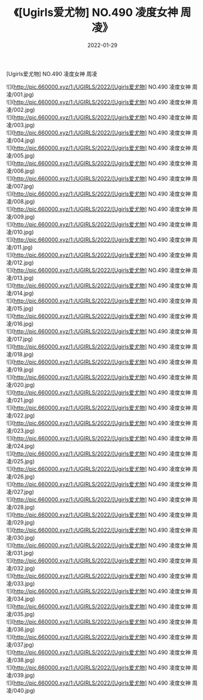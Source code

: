 ﻿---
layout: post
title:  《[Ugirls爱尤物] NO.490 凌度女神 周凌》
date:   2022-01-29
img: http://pic.660000.xyz/1:/UGIRLS/2022/[Ugirls爱尤物] NO.490 凌度女神 周凌/000.jpg
categories: [美女, 清纯, 唯美]
---

[Ugirls爱尤物] NO.490 凌度女神 周凌

 ![](http://pic.660000.xyz/1:/UGIRLS/2022/[Ugirls爱尤物] NO.490 凌度女神 周凌/001.jpg) <br>![](http://pic.660000.xyz/1:/UGIRLS/2022/[Ugirls爱尤物] NO.490 凌度女神 周凌/002.jpg) <br>![](http://pic.660000.xyz/1:/UGIRLS/2022/[Ugirls爱尤物] NO.490 凌度女神 周凌/003.jpg) <br>![](http://pic.660000.xyz/1:/UGIRLS/2022/[Ugirls爱尤物] NO.490 凌度女神 周凌/004.jpg) <br>![](http://pic.660000.xyz/1:/UGIRLS/2022/[Ugirls爱尤物] NO.490 凌度女神 周凌/005.jpg) <br>![](http://pic.660000.xyz/1:/UGIRLS/2022/[Ugirls爱尤物] NO.490 凌度女神 周凌/006.jpg) <br>![](http://pic.660000.xyz/1:/UGIRLS/2022/[Ugirls爱尤物] NO.490 凌度女神 周凌/007.jpg) <br>![](http://pic.660000.xyz/1:/UGIRLS/2022/[Ugirls爱尤物] NO.490 凌度女神 周凌/008.jpg) <br>![](http://pic.660000.xyz/1:/UGIRLS/2022/[Ugirls爱尤物] NO.490 凌度女神 周凌/009.jpg) <br>![](http://pic.660000.xyz/1:/UGIRLS/2022/[Ugirls爱尤物] NO.490 凌度女神 周凌/010.jpg) <br>![](http://pic.660000.xyz/1:/UGIRLS/2022/[Ugirls爱尤物] NO.490 凌度女神 周凌/011.jpg) <br>![](http://pic.660000.xyz/1:/UGIRLS/2022/[Ugirls爱尤物] NO.490 凌度女神 周凌/012.jpg) <br>![](http://pic.660000.xyz/1:/UGIRLS/2022/[Ugirls爱尤物] NO.490 凌度女神 周凌/013.jpg) <br>![](http://pic.660000.xyz/1:/UGIRLS/2022/[Ugirls爱尤物] NO.490 凌度女神 周凌/014.jpg) <br>![](http://pic.660000.xyz/1:/UGIRLS/2022/[Ugirls爱尤物] NO.490 凌度女神 周凌/015.jpg) <br>![](http://pic.660000.xyz/1:/UGIRLS/2022/[Ugirls爱尤物] NO.490 凌度女神 周凌/016.jpg) <br>![](http://pic.660000.xyz/1:/UGIRLS/2022/[Ugirls爱尤物] NO.490 凌度女神 周凌/017.jpg) <br>![](http://pic.660000.xyz/1:/UGIRLS/2022/[Ugirls爱尤物] NO.490 凌度女神 周凌/018.jpg) <br>![](http://pic.660000.xyz/1:/UGIRLS/2022/[Ugirls爱尤物] NO.490 凌度女神 周凌/019.jpg) <br>![](http://pic.660000.xyz/1:/UGIRLS/2022/[Ugirls爱尤物] NO.490 凌度女神 周凌/020.jpg) <br>![](http://pic.660000.xyz/1:/UGIRLS/2022/[Ugirls爱尤物] NO.490 凌度女神 周凌/021.jpg) <br>![](http://pic.660000.xyz/1:/UGIRLS/2022/[Ugirls爱尤物] NO.490 凌度女神 周凌/022.jpg) <br>![](http://pic.660000.xyz/1:/UGIRLS/2022/[Ugirls爱尤物] NO.490 凌度女神 周凌/023.jpg) <br>![](http://pic.660000.xyz/1:/UGIRLS/2022/[Ugirls爱尤物] NO.490 凌度女神 周凌/024.jpg) <br>![](http://pic.660000.xyz/1:/UGIRLS/2022/[Ugirls爱尤物] NO.490 凌度女神 周凌/025.jpg) <br>![](http://pic.660000.xyz/1:/UGIRLS/2022/[Ugirls爱尤物] NO.490 凌度女神 周凌/026.jpg) <br>![](http://pic.660000.xyz/1:/UGIRLS/2022/[Ugirls爱尤物] NO.490 凌度女神 周凌/027.jpg) <br>![](http://pic.660000.xyz/1:/UGIRLS/2022/[Ugirls爱尤物] NO.490 凌度女神 周凌/028.jpg) <br>![](http://pic.660000.xyz/1:/UGIRLS/2022/[Ugirls爱尤物] NO.490 凌度女神 周凌/029.jpg) <br>![](http://pic.660000.xyz/1:/UGIRLS/2022/[Ugirls爱尤物] NO.490 凌度女神 周凌/030.jpg) <br>![](http://pic.660000.xyz/1:/UGIRLS/2022/[Ugirls爱尤物] NO.490 凌度女神 周凌/031.jpg) <br>![](http://pic.660000.xyz/1:/UGIRLS/2022/[Ugirls爱尤物] NO.490 凌度女神 周凌/032.jpg) <br>![](http://pic.660000.xyz/1:/UGIRLS/2022/[Ugirls爱尤物] NO.490 凌度女神 周凌/033.jpg) <br>![](http://pic.660000.xyz/1:/UGIRLS/2022/[Ugirls爱尤物] NO.490 凌度女神 周凌/034.jpg) <br>![](http://pic.660000.xyz/1:/UGIRLS/2022/[Ugirls爱尤物] NO.490 凌度女神 周凌/035.jpg) <br>![](http://pic.660000.xyz/1:/UGIRLS/2022/[Ugirls爱尤物] NO.490 凌度女神 周凌/036.jpg) <br>![](http://pic.660000.xyz/1:/UGIRLS/2022/[Ugirls爱尤物] NO.490 凌度女神 周凌/037.jpg) <br>![](http://pic.660000.xyz/1:/UGIRLS/2022/[Ugirls爱尤物] NO.490 凌度女神 周凌/038.jpg) <br>![](http://pic.660000.xyz/1:/UGIRLS/2022/[Ugirls爱尤物] NO.490 凌度女神 周凌/039.jpg) <br>![](http://pic.660000.xyz/1:/UGIRLS/2022/[Ugirls爱尤物] NO.490 凌度女神 周凌/040.jpg) <br>